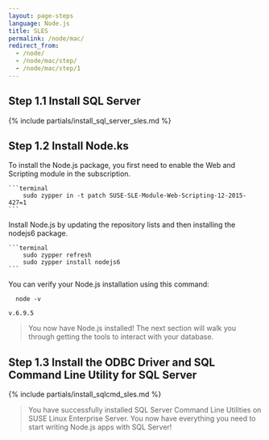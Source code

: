 ```yaml
---
layout: page-steps
language: Node.js
title: SLES
permalink: /node/mac/
redirect_from:
  - /node/
  - /node/mac/step/
  - /node/mac/step/1
---
```


## Step 1.1 Install SQL Server
{% include partials/install_sql_server_sles.md %}

## Step 1.2 Install Node.ks

To install the Node.js package, you first need to enable the Web and Scripting module in the subscription.

    ```terminal
        sudo zypper in -t patch SUSE-SLE-Module-Web-Scripting-12-2015-427=1    
    ```    
Install Node.js by updating the repository lists and then installing the nodejs6 package.

    ```terminal
        sudo zypper refresh
        sudo zypper install nodejs6
    ```    
You can verify your Node.js installation using this command:

```terminal
  node -v
```

```results
v.6.9.5
```
> You now have Node.js installed! The next section will walk you through getting the tools to interact with your database.

## Step 1.3 Install the ODBC Driver and SQL Command Line Utility for SQL Server

{% include partials/install_sqlcmd_sles.md %}
    
> You have successfully installed SQL Server Command Line Utilities on SUSE Linux Enterprise Server. You now have everything you need to start writing Node.js apps with SQL Server!
